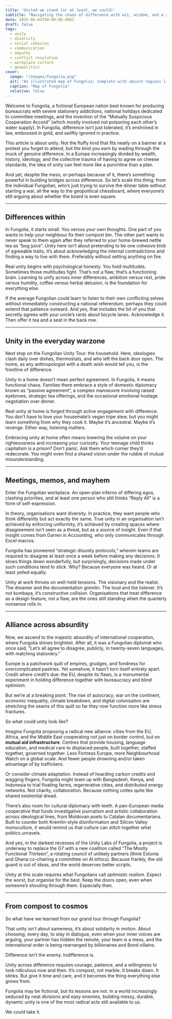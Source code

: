 ```yaml
---
title: 'United we stand (or at least, we could)'
subtitle: "Navigating the chaos of difference with wit, wisdom, and a splash of dry humour"
date: 2025-06-04T00:00:00.000Z
draft: false
tags: 
  - unity
  - diversity
  - social cohesion
  - communication
  - empathy
  - conflict resolution
  - workplace culture
  - geopolitics
cover:
  image: "/images/fungolia.png"
  alt: "An illustrated map of Fungolia: Complete with absurd regions like 'Disagreement Valley' and 'Policy Plateau', styled like a medieval map but with modern satire." 
  caption: "Map of Fungolia"
  relative: false 
---
```


Welcome to Fungolia, a fictional European nation best known for producing bureaucrats with severe stationery addictions, national holidays dedicated to committee meetings, and the invention of the “Mutually Suspicious Cooperation Accord” (which mostly involved not poisoning each other’s water supply). In Fungolia, difference isn’t just tolerated, it’s enshrined in law, embossed in gold, and swiftly ignored in practice.

This article is about unity. Not the fluffy kind that fits neatly on a banner at a protest you forget to attend, but the kind you earn by wading through the muck of genuine difference. In a Europe increasingly divided by wealth, history, ideology, and the collective trauma of having to agree on cheese standards, the idea of unity can feel more like a punchline than a plan.

And yet, despite the mess, or perhaps because of it, there’s something powerful in building bridges across difference. So let’s scale this thing: from the individual Fungolian, who’s just trying to survive the dinner table without starting a war, all the way to the geopolitical chessboard, where everyone’s still arguing about whether the board is even square.

---

## Differences within

In Fungolia, it starts small. You versus your own thoughts. One part of you wants to help your neighbour fix their compost bin. The other part wants to never speak to them again after they referred to your home-brewed nettle tea as “bog juice”. Unity here isn’t about pretending to be one cohesive blob of agreeable traits, it’s about acknowledging the internal contradictions and finding a way to live with them. Preferably without setting anything on fire.

Real unity begins with psychological honesty. You hold multitudes. Sometimes those multitudes fight. That’s not a flaw; that’s a functioning brain. Learning to unify across inner differences, ambition versus rest, pride versus humility, coffee versus herbal delusion, is the foundation for everything else.

If the average Fungolian could learn to listen to their own conflicting selves without immediately constructing a national referendum, perhaps they could extend that patience outward. And yes, that includes the bit of you that secretly agrees with your uncle’s rants about bicycle lanes. Acknowledge it. Then offer it tea and a seat in the back row.

---

## Unity in the everyday warzone

Next stop on the Fungolian Unity Tour: the household. Here, ideologies clash daily over dishes, thermostats, and who left the back door open. The home, as any anthropologist with a death wish would tell you, is the frontline of difference.

Unity in a home doesn’t mean perfect agreement. In Fungolia, it means functional chaos. Families there embrace a style of domestic diplomacy known as “passive agreement”, a complex manoeuvre involving raised eyebrows, strategic tea offerings, and the occasional emotional hostage negotiation over dinner.

Real unity at home is forged through active engagement with difference. You don’t have to love your housemate’s vegan tripe stew, but you might learn something from why they cook it. Maybe it’s ancestral. Maybe it’s revenge. Either way, listening matters.

Embracing unity at home often means lowering the volume on your righteousness and increasing your curiosity. Your teenage child thinks capitalism is a prison? Don’t panic. Ask them which corner they’d redecorate. You might even find a shared vision under the rubble of mutual misunderstanding.

---

## Meetings, memos, and mayhem

Enter the Fungolian workplace. An open-plan inferno of differing egos, clashing priorities, and at least one person who still thinks “Reply All” is a form of self-expression.

In theory, organisations want diversity. In practice, they want people who think differently but act exactly the same. True unity in an organisation isn’t achieved by enforcing uniformity, it’s achieved by creating spaces where disagreement isn’t seen as a threat, but as a source of insight. Even if that insight comes from Darren in Accounting, who only communicates through Excel macros.

Fungolia has pioneered “strategic disunity protocols,” wherein teams are required to disagree at least once a week before making any decisions. It slows things down wonderfully, but surprisingly, decisions made under such conditions tend to stick. Why? Because everyone was heard. Or at least yelled equally.

Unity at work thrives on well-held tensions. The visionary and the realist. The dreamer and the documentation gremlin. The loud and the listener. It’s not kumbaya, it’s constructive collision. Organisations that treat difference as a design feature, not a flaw, are the ones still standing when the quarterly nonsense rolls in.

---

## Alliance across absurdity

Now, we ascend to the majestic absurdity of international cooperation, where Fungolia shines brightest. After all, it was a Fungolian diplomat who once said, “Let’s all agree to disagree, publicly, in twenty-seven languages, with matching stationery.”

Europe is a patchwork quilt of empires, grudges, and fondness for overcomplicated pastries. Yet somehow, it hasn’t torn itself entirely apart. Credit where credit’s due: the EU, despite its flaws, is a monumental experiment in holding difference together with bureaucracy and blind optimism.

But we’re at a breaking point. The rise of autocracy, war on the continent, economic inequality, climate breakdown, and digital colonisation are stretching the seams of this quilt so far they now function more like stress fractures.

So what could unity look like?

Imagine Fungolia proposing a radical new alliance: cities from the EU, Africa, and the Middle East cooperating not 
just on border control, but on **mutual aid infrastructure**. Centres that provide housing, language education, and 
medical care to displaced people, built together, staffed together, governed together. Less Fortress Europe, more 
Neighbourhood Watch on a global scale. And fewer people drowning and/or taken advantage of by traffickers.

Or consider climate adaptation. Instead of hoarding carbon credits and wagging fingers, Fungolia might team up with 
Bangladesh, Kenya, and Indonesia to trial floating farms, regenerative cities, and distributed energy networks. 
Not charity, collaboration. Because nothing unites quite like shared existential dread.

There’s also room for cultural diplomacy with teeth. A pan-European media cooperative that funds investigative 
journalism and artistic collaboration across ideological lines, from Moldovan poets to Catalan documentarians. 
Built to counter both Kremlin-style disinformation and Silicon Valley monoculture, it would remind us that culture 
can stitch together what politics unravels.

And yes, in the darkest recesses of the Unity Labs of Fungolia, a project is underway to replace the G7 with a 
new coalition called “The Mostly Functional Thirteen”, a rotating council of unlikely partners (think Estonia and 
Ghana co-chairing a committee on AI ethics). Because frankly, the old guard is out of ideas, and the world deserves 
better scripts.

Unity at this scale requires what Fungolians call *optimistic realism*. Expect the worst, but organise for the best. 
Keep the doors open, even when someone’s shouting through them. Especially then.

---

## From compost to cosmos

So what have we learned from our grand tour through Fungolia?

That unity isn’t about sameness, it’s about solidarity in motion. About choosing, every day, to stay in dialogue, even when your inner voices are arguing, your partner has hidden the remote, your team is a mess, and the international order is being rearranged by billionaires and Bond villains.

Difference isn’t the enemy. Indifference is.

Unity across difference requires courage, patience, and a willingness to look ridiculous now and then. It’s compost, not marble. It breaks down. It stinks. But give it time and care, and it becomes the thing everything else grows from.

Fungolia may be fictional, but its lessons are not. In a world increasingly seduced by neat divisions and easy enemies, building messy, durable, dynamic unity is one of the most radical acts still available to us.

We could take it.
